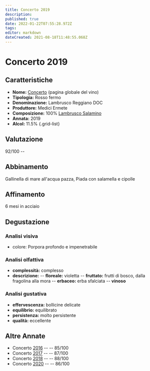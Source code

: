 ```yaml
---
title: Concerto 2019
description: 
published: true
date: 2022-01-22T07:55:28.972Z
tags: 
editor: markdown
dateCreated: 2021-08-18T11:48:55.068Z
---
```


<div class="annata">
  
# Concerto 2019

## Caratteristiche
- **Nome:** <span class="nome">[Concerto](/vini/Italia/Emilia/Medici-Ermete/Concerto/scheda-globale)</span> (pagina globale del vino) 
- **Tipologia:** Rosso fermo
- **Denominazione:** <span class="denominazione">Lambrusco Reggiano DOC</span> 
- **Produttore:** <span class="cantina">Medici Ermete</span> 
- **Composizione:** <span class="vitigno">100% [Lambrusco Salamino](/vitigni/Italia/bacca-nera/lambrusco-salamino)</span>
- **Annata:** <span class="annocorrente">2019</span>
- **Alcol:** 11.5%
{.grid-list}

## Valutazione

<span class="punteggio">92/100</span> -- <span class="valutazione"><span class="star-5"></span></span>

## Abbinamento
Gallinella di mare all'acqua pazza, Piada con salamella e cipolle

## Affinamento
6 mesi in acciaio 

## Degustazione

### Analisi visiva
- colore: Porpora profondo e impenetrabile

### Analisi olfattiva
<div class="vini vini-2019" id="concerto"></div>
<div class="olfattiva-testo">

- **complessità:**  <span id="complessitaVino">complesso</span>
- **descrizione:** 
  -- **<span class="florealeInput">floreale</span>:** violetta
  -- **<span class="fruttatoInput">fruttato</span>:** frutti di bosco, dalla fragolina alla mora
  -- **<span class="vegetaleInput">erbaceo</span>:** erba sfalciata
  -- **<span class="vinosoInput">vinoso</span>**

</div>
  
### Analisi gustativa
- **effervescenza:** bollicine delicate
- **equilibrio:** equilibrato
- **persistenza:** molto persistente
- **qualità:** eccellente

## Altre Annate
- Concerto [2016](/vini/Italia/Emilia/Medici-Ermete/Concerto/2016) -- <span class="star-3"></span> -- 85/100
- Concerto [2017](/vini/Italia/Emilia/Medici-Ermete/Concerto/2017) -- <span class="star-3"></span> -- 87/100
- Concerto [2018](/vini/Italia/Emilia/Medici-Ermete/Concerto/2018) -- <span class="star-3"></span> -- 88/100
- Concerto [2020](/vini/Italia/Emilia/Medici-Ermete/Concerto/2020) -- <span class="star-3"></span> -- 86/100

</div>